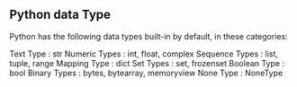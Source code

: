 ## Python data Type
Python has the following data types built-in by default, in these categories:

Text Type			  :	str
Numeric Types		:	int, float, complex
Sequence Types	:	list, tuple, range
Mapping Type		:	dict
Set Types			  :	set, frozenset
Boolean Type		:	bool
Binary Types		:	bytes, bytearray, memoryview
None Type			  :	NoneType
